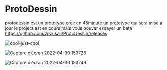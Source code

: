# ProtoDessin
protodessin est un prototype cree en 45minute un prototype qui sera mise a jour le project est en cours mais vous pouver essayer un beta
https://github.com/zuzukali/ProtoDessin/releases

![cool-just-cool](https://user-images.githubusercontent.com/103854198/166107757-90d03f11-a4a9-4fbe-bda5-bbe253955c85.gif)


![Capture d’écran 2022-04-30 153726](https://user-images.githubusercontent.com/103854198/166107869-a57007de-50a9-44a6-84d7-6f8510cb6b62.jpg)


![Capture d’écran 2022-04-30 153749](https://user-images.githubusercontent.com/103854198/166107871-57a68412-3d9f-4632-91a1-7520acb5ae58.jpg)
